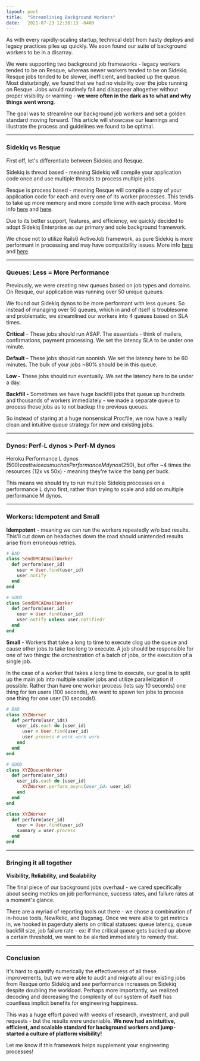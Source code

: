 ```yaml
---
layout: post
title:  "Streamlining Background Workers"
date:   2021-07-23 12:38:13 -0400
---
```


As with every rapidly-scaling startup, technical debt from hasty deploys and legacy practices piles up quickly. We soon found our suite of background workers to be in a disarray.

We were supporting two background job frameworks - legacy workers tended to be on Resque, whereas newer workers tended to be on Sidekiq. Resque jobs tended to be slower, inefficient, and backed up the queue. Most disturbingly, we found that we had no visibility over the jobs running on Resque. Jobs would routinely fail and disappear altogether without proper visibility or warning - **we were often in the dark as to what and why things went wrong**.

The goal was to streamline our background job workers and set a golden standard moving forward. This article will showcase our learnings and illustrate the process and guidelines we found to be optimal.

---

### **Sidekiq vs Resque**

First off, let's differentiate between Sidekiq and Resque.

Sidekiq is thread based - meaning Sidekiq will compile your application code once and use multiple threads to process multiple jobs.

Resque is process based - meaning Resque will compile a copy of your application code for each and every one of its worker processes. This tends to take up more memory and more compile time with each process. More info [here][source-1] and [here][source-2].

Due to its better support, features, and efficiency, we quickly decided to adopt Sidekiq Enterprise as our primary and sole background framework.

We chose not to utilize Rails6 ActiveJob framework, as pure Sidekiq is more performant in processing and may have compatibility issues. More info [here][source-3] and [here][source-4].

---

### **Queues: Less = More Performance**

Previously, we were creating new queues based on job types and domains. On Resque, our application was running over 50 unique queues.

We found our Sidekiq dynos to be more performant with less queues. So instead of managing over 50 queues, which in and of itself is troublesome and problematic, we streamlined our workers into 4 queues based on SLA times.

**Critical** - These jobs should run ASAP. The essentials - think of mailers, confirmations, payment processing. We set the latency SLA to be under one minute.

**Default -** These jobs should run soonish. We set the latency here to be 60 minutes. The bulk of your jobs ~80% should be in this queue.

**Low -** These jobs should run eventually. We set the latency here to be under a day.

**Backfill -** Sometimes we have huge backfill jobs that queue up hundreds and thousands of workers immediately - we made a separate queue to process those jobs as to not backup the previous queues.

So instead of staring at a huge nonsensical Procfile, we now have a really clean and intuitive queue strategy for new and existing jobs.

---

### **Dynos: Perf-L dynos > Perf-M dynos**

Heroku Performance L dynos ($500) cost twice as much as Performance M dynos ($250), but offer ~4 times the resources (12x vs 50x) - meaning they're twice the bang per buck.

This means we should try to run multiple Sidekiq processes on a performance L dyno first, rather than trying to scale and add on multiple performance M dynos.

---

### **Workers: Idempotent and Small**

**Idempotent** - meaning we can run the workers repeatedly w/o bad results. This'll cut down on headaches down the road should unintended results arise from erroneous retries.

```ruby
# BAD
class SendDMCAEmailWorker
  def perform(user_id)
    user = User.find(user_id)
    user.notify
  end
end

# GOOD
class SendDMCAEmailWorker
  def perform(user_id)
    user = User.find(user_id)
    user.notify unless user.notified?
  end
end
```

**Small** -  Workers that take a long to time to execute clog up the queue and cause other jobs to take too long to execute. A job should be responsible for one of two things: the orchestration of a batch of jobs, or the execution of a single job.

In the case of a worker that takes a long time to execute, our goal is to split up the main job into multiple smaller jobs and utilize parallelization if possible. Rather than have one worker process (lets say 10 seconds) one thing for ten users (100 seconds), we want to spawn ten jobs to process one thing for one user (10 seconds!).

```ruby
# BAD
class XYZWorker
  def perform(user_ids)
    user_ids.each do |user_id|
      user = User.find(user_id)
      user.process # work work work
    end
  end
end

# GOOD
class XYZQueuerWorker
  def perform(user_ids)
    user_ids.each do |user_id|
      XYZWorker.perform_async(user_id: user_id)
    end
  end
end

class XYZWorker
  def perform(user_id)
    user = User.find(user_id)
    summary = user.process
  end
end
```
---

### **Bringing it all together**

**Visibility, Reliability, and Scalability**

The final piece of our background jobs overhaul - we cared specifically about seeing metrics on job performance, success rates, and failure rates at a moment's glance.

There are a myriad of reporting tools out there - we chose a combination of in-house tools, NewRelic, and Bugsnag. Once we were able to get metrics in, we hooked in pagerduty alerts on critical statuses:  queue latency, queue backfill size, job failure rate - ex: if the critical queue gets backed up above a certain threshold, we want to be alerted immediately to remedy that.

---

### **Conclusion**

It's hard to quantify numerically the effectiveness of all these improvements, but we were able to audit and migrate all our existing jobs from Resque onto Sidekiq and *see* performance increases on Sidekiq despite doubling the workload. Perhaps more importantly, we realized decoding and decreasing the complexity of our system of itself has countless implicit benefits for engineering happiness.

This was a huge effort paved with weeks of research, investment, and pull requests - but the results were undeniable. **We now had an intuitive, efficient, and scalable standard for background workers and jump-started a culture of platform visibility!**

Let me know if this framework helps supplement your engineering processes!

[source-1]: https://dev.to/molly/switching-from-resque-to-sidekiq-3b04
[source-2]: https://joshrendek.com/2012/11/sidekiq-vs-resque/
[source-3]: https://github.com/mperham/sidekiq/wiki/Active-Job#performance
[source-4]: https://github.com/mperham/sidekiq/wiki/Active-Job#commercial-features
